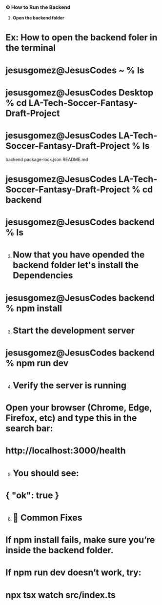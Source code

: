 ### ⚙️ How to Run the Backend

1. **Open the backend folder**
# Ex: How to open the backend foler in the terminal

# jesusgomez@JesusCodes ~ % ls
# jesusgomez@JesusCodes Desktop % cd LA-Tech-Soccer-Fantasy-Draft-Project
# jesusgomez@JesusCodes LA-Tech-Soccer-Fantasy-Draft-Project % ls
backend			package-lock.json	README.md
# jesusgomez@JesusCodes LA-Tech-Soccer-Fantasy-Draft-Project % cd backend
# jesusgomez@JesusCodes backend % ls

2. # Now that you have opended the backend folder let's install the Dependencies 
# jesusgomez@JesusCodes backend % npm install

3. # Start the development server
# jesusgomez@JesusCodes backend % npm run dev

4. # Verify the server is running
# Open your browser (Chrome, Edge, Firefox, etc) and type this in the search bar:
# http://localhost:3000/health

5. # You should see:
# { "ok": true }

6. # 🧠 Common Fixes

# If npm install fails, make sure you’re inside the backend folder.

# If npm run dev doesn’t work, try:
# npx tsx watch src/index.ts